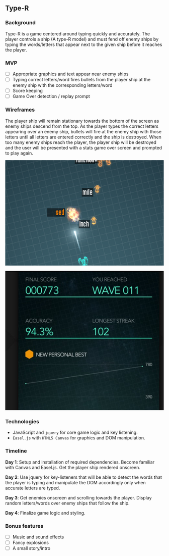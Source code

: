 ## Type-R

### Background

Type-R is a game centered around typing quickly and accurately. The player controls a ship (A type-R model) and must fend off enemy ships by typing the words/letters that appear next to the given ship before it reaches the player.

### MVP

- [ ] Appropriate graphics and text appear near enemy ships
- [ ] Typing correct letters/word fires bullets from the player ship at the enemy ship with the corresponding letters/word
- [ ] Score keeping
- [ ] Game Over detection / replay prompt

### Wireframes

The player ship will remain stationary towards the bottom of the screen as enemy ships descend from the top.  As the player types the correct letters appearing over an enemy ship, bullets will fire at the enemy ship with those letters until all letters are entered correctly and the ship is destroyed.  When too many enemy ships reach the player, the player ship will be destroyed and the user will be presented with a stats game over screen and prompted to play again.

![wireframes](wireframes/gameplay.png)

![wireframes](wireframes/score.png)

### Technologies

- JavaScript and `jquery` for core game logic and key listening.
- `Easel.js` with `HTML5 Canvas` for graphics and DOM manipulation.

### Timeline

**Day 1**: Setup and installation of required dependencies. Become familiar with Canvas and Easel.js. Get the player ship rendered onscreen.

**Day 2**: Use jquery for key-listeners that will be able to detect the words that the player is typing and manipulate the DOM accordingly only when accurate letters are typed.


**Day 3**: Get enemies onscreen and scrolling towards the player. Display random letters/words over enemy ships that follow the ship.


**Day 4**: Finalize game logic and styling.


### Bonus features

- [ ] Music and sound effects
- [ ] Fancy explosions
- [ ] A small story/intro
